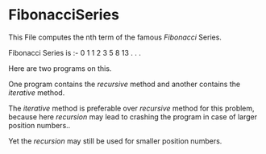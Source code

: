 # FibonacciSeries

This File computes the nth term of the famous *Fibonacci* Series.

Fibonacci Series is :- 0 1 1 2 3 5 8 13 . . .

Here are two programs on this.

One program contains the *recursive* method and another contains the *iterative* method.

The *iterative* method is preferable over *recursive* method for this problem, because here *recursion* may lead to crashing the program in case of larger position numbers..

Yet the *recursion* may still be used for smaller position numbers.
